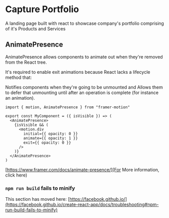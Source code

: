 # Capture Portfolio

A landing page built with react to showcase company's portfolio comprising of it's Products and Services



## AnimatePresence

AnimatePresence allows components to animate out when they're removed from the React tree.

It's required to enable exit animations because React lacks a lifecycle method that:

Notifies components when they're going to be unmounted and
Allows them to defer that unmounting until after an operation is complete (for instance an animation).

```
import { motion, AnimatePresence } from "framer-motion"

export const MyComponent = ({ isVisible }) => (
  <AnimatePresence>
    {isVisible && (
      <motion.div
        initial={{ opacity: 0 }}
        animate={{ opacity: 1 }}
        exit={{ opacity: 0 }}
      />
    )}
  </AnimatePresence>
)
```


[https://www.framer.com/docs/animate-presence/](For More information, click here)


### `npm run build` fails to minify

This section has moved here: [https://facebook.github.io/](https://facebook.github.io/create-react-app/docs/troubleshooting#npm-run-build-fails-to-minify)
